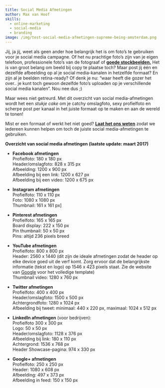 ```yaml
---
title: Social Media Afmetingen
author: Max van Hoof
skills:
  - online-marketing
  - social-media
  - branding
image: /img/test-social-media-afmetingen-supreme-being-amsterdam.png
---
```



Jij, ja jij, weet als geen ander hoe belangrijk het is om foto’s te gebruiken voor je social media campagne. Of het nu prachtige foto’s zijn van je eigen telefoon, professionele foto’s van de fotograaf of **<u><a href="/blog/de-start-up-stockbeeld-gids/">goede stockbeelden</a>.</u>** Het is van groot belang om beeld bij copy te plaatse toch? Maar post jij één en dezelfde afbeelding op al je social media-kanalen in hetzelfde formaat? En zijn al je beelden retina-ready? Of denk je nu: “waar heeft die gozer het over.. je kunt toch gewoon dezelfde foto’s uploaden op je verschillende social media kanalen”. Nou nee dus ;)

Maar wees niet getreurd. Met dit overzicht van social media-afmetingen wordt het een *stukje cake* om je catchy omslagfoto, sexy profielfoto en scherpe post per kanaal in het juiste formaat op te maken en aan de wereld te tonen!

Mist er een formaat of werkt het niet goed? **[<u>Laat het ons weten</u>](/contact/)** zodat we iedereen kunnen helpen om toch de juiste social media-afmetingen te gebruiken.
<br>

**Overzicht van social media afmetingen (laatste update: maart 2017)**

* **Facebook afmetingen**
  <br>Profielfoto: 180 x 180 px
  <br>Header/omslagfoto: 828 x 315 px
  <br>Afbeelding: 1200 x 900 px
  <br>Afbeelding bij een link: 1200 x 627 px
  <br>Afbeelding bij een video: 1200 x 675 px

* **Instagram afmetingen**
  <br>Profielfoto: 110 x 110 px
  <br>Foto: 1080 x 1080 px
  <br>Thumbnail: 161 x 161 px]

* **Pinterest afmetingen**
  <br>Profielfoto: 165 x 165 px
  <br>Board display: 222 x 150 px
  <br>Pin thumbnail: 50 x 50 px
  <br>Pins: altijd 236 pixels breed

* **YouTube afmetingen**
  <br>Profielfoto: 800 x 800 px
  <br>Header: 2560 x 1440 (dit zijn de ideale afmetingen zodat de header op elke device goed uit de verf komt. Zorg ervoor dat de belangrijkste informatie (tekst en logo) op 1546 x 423 pixels staat. Zie de website van <u>Google</u> voor het volledige template)
  <br>Thumbnail video: 1280 x 760 px

* **Twitter afmetingen**
  <br>Profielfoto: 400 x 400 px
  <br>Header/omslagfoto: 1500 x 500 px
  <br>Achtergrondfoto: 1280 x 1024 px
  <br>Afbeelding bij tweet: minimaal: 440 x 220 px, maximaal: 1024 x 512 px

* **LinkedIn afmetingen** (voor bedrijven):
  <br>Profielfoto 300 x 300 px
  <br>Logo: 50 x 50 px
  <br>Header/omslagfoto: 1128 x 376 px
  <br>Afbeelding bij link: 180 x 110 px
  <br>Achtergrond: 1536 x 768 px
  <br>Header Showcase-pagina: 974 x 330 px

* **Google+ afmetingen**
  <br>Profielfoto: 250 x 250 px
  <br>Header: 1080 x 608 px
  <br>Afbeelding: 497 x 373 px
  <br>Afbeelding in feed: 150 x 150 px
